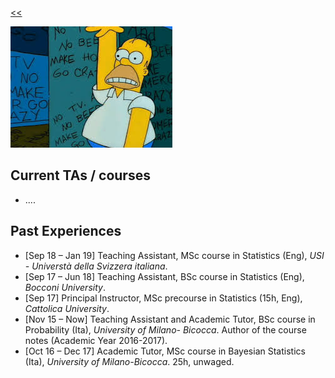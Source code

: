 [<<](/index)

<img src="images/h1.jpg?raw=true"/>


## Current TAs / courses

* ....

## Past Experiences

* [Sep 18 – Jan 19] Teaching Assistant, MSc course in Statistics (Eng), *USI - Universtà della Svizzera italiana*.
* [Sep 17 – Jun 18] Teaching Assistant, BSc course in Statistics (Eng), *Bocconi University*.
* [Sep 17] Principal Instructor, MSc precourse in Statistics (15h, Eng), *Cattolica University*.
* [Nov 15 – Now] Teaching Assistant and Academic Tutor, BSc course in Probability (Ita), *University of Milano-
Bicocca*. Author of the course notes (Academic Year 2016-2017).
* [Oct 16 – Dec 17] Academic Tutor, MSc course in Bayesian Statistics (Ita), *University of Milano-Bicocca*.
25h, unwaged.
